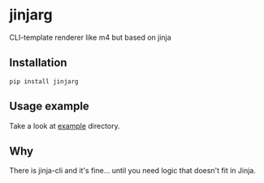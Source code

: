 # jinjarg

CLI-template renderer like m4 but based on jinja

## Installation

``` shell
pip install jinjarg
```

## Usage example

Take a look at [example](/example) directory.

## Why

There is jinja-cli and it's fine... until you need logic that doesn't fit in Jinja.
